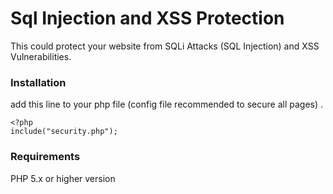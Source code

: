 # Sql Injection and XSS Protection
This could protect your website from SQLi Attacks (SQL Injection) and XSS Vulnerabilities.

### Installation
add this line to your php file (config file recommended to secure all pages) .
```
<?php
include("security.php");
```
### Requirements
PHP 5.x or higher version

